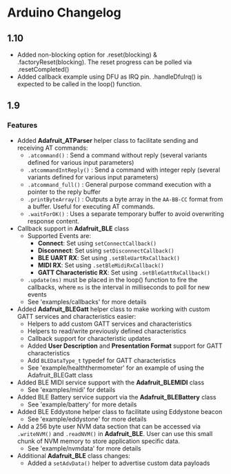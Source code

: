 # Arduino Changelog

## 1.10

- Added non-blocking option for .reset(blocking) & .factoryReset(blocking). The reset progress can be polled via .resetCompleted()
- Added callback example using DFU as IRQ pin. .handleDfuIrq() is expected to be called in the loop() function.

## 1.9

### Features

- Added **Adafruit_ATParser** helper class to facilitate sending and receiving AT commands:
	- `.atcommand()` : Send a command without reply (several variants defined for various input parameters)
	- `.atcommandIntReply()` : Send a command with integer reply (several variants defined for various input parameters)
	- `.atcommand_full()` : General purpose command execution with a pointer to the reply buffer
	- `.printByteArray()` : Outputs a byte array in the `AA-BB-CC` format from a buffer. Useful for executing AT commands.
	- `.waitForOK()` : Uses a separate temporary buffer to avoid overwriting response content.
- Callback support in **Adafruit_BLE** class
	- Supported Events are:
		- **Connect**: Set using `setConnectCallback()`
		- **Disconnect**: Set using `setDisconnectCallback()`
		- **BLE UART RX**: Set using `.setBleUartRxCallback()`
		- **MIDI RX**: Set using `.setBleMidiRxCallback()`
		- **GATT Characteristic RX**: Set using `.setBleGattRxCallback()`
	- `.update(ms)` must be placed in the loop() function to fire the callbacks, where `ms` is the interval in milliseconds to poll for new events
	- See 'examples/callbacks' for more details
- Added **Adafruit_BLEGatt** helper class to make working with custom GATT services and characteristics easier:
	- Helpers to add custom GATT services and characteristics
	- Helpers to read/write previously defined characteristics
	- Callback support for characteristic updates
	- Added **User Description** and **Presentation Format** support for GATT characteristics
	- Add `BLEDataType_t` typedef for GATT characteristics
	- See 'example/healththermometer' for an example of using the Adafruit_BLEGatt class
- Added BLE MIDI service support with the **Adafruit_BLEMIDI** class
	-  See 'examples/midi' for details
- Added BLE Battery service support via the **Adafruit_BLEBattery** class
	- See 'example/battery' for more details
- Added BLE Eddystone helper class to facilitate using Eddystone beacon
	- See 'example/eddystone' for more details
- Add a 256 byte user NVM data section that can be accessed via `.writeNVM()` and `.readNVM()` in **Adafruit_BLE**. User can use this small chunk of NVM memory to store application specific data.
	- See 'example/nvmdata' for more details
- Additional **Adafruit_BLE** class changes:
	- Added a `setAdvData()` helper to advertise custom data payloads
